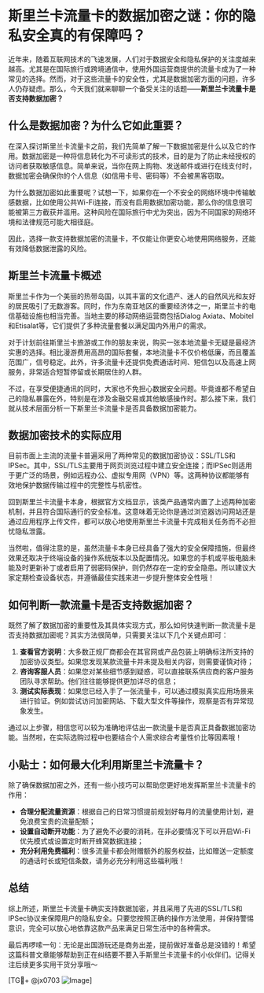 # 斯里兰卡流量卡的数据加密之谜：你的隐私安全真的有保障吗？

近年来，随着互联网技术的飞速发展，人们对于数据安全和隐私保护的关注度越来越高。尤其是在国际旅行或跨境通信中，使用外国运营商提供的流量卡成为了一种常见的选择。然而，对于这些流量卡的安全性，尤其是数据加密方面的问题，许多人仍存疑虑。那么，今天我们就来聊聊一个备受关注的话题——**斯里兰卡流量卡是否支持数据加密？**

## 什么是数据加密？为什么它如此重要？

在深入探讨斯里兰卡流量卡之前，我们先简单了解一下数据加密是什么以及它的作用。数据加密是一种将信息转化为不可读形式的技术，目的是为了防止未经授权的访问者获取敏感信息。简单来说，当你在网上购物、发送邮件或进行在线支付时，数据加密会确保你的个人信息（如信用卡号、密码等）不会被黑客窃取。

为什么数据加密如此重要呢？试想一下，如果你在一个不安全的网络环境中传输敏感数据，比如使用公共Wi-Fi连接，而没有启用数据加密功能，那么你的信息很可能被第三方截获并滥用。这种风险在国际旅行中尤为突出，因为不同国家的网络环境和法律规范可能大相径庭。

因此，选择一款支持数据加密的流量卡，不仅能让你更安心地使用网络服务，还能有效降低数据泄露的风险。

## 斯里兰卡流量卡概述

斯里兰卡作为一个美丽的热带岛国，以其丰富的文化遗产、迷人的自然风光和友好的居民吸引了无数游客。同时，作为东南亚地区的重要经济体之一，斯里兰卡的电信基础设施也相当完善。当地主要的移动网络运营商包括Dialog Axiata、Mobitel和Etisalat等，它们提供了多种流量套餐以满足国内外用户的需求。

对于计划前往斯里兰卡旅游或工作的朋友来说，购买一张本地流量卡无疑是最经济实惠的选择。相比漫游费用高昂的国际套餐，本地流量卡不仅价格低廉，而且覆盖范围广，信号稳定。此外，许多流量卡还提供免费通话时间、短信包以及高速上网服务，非常适合短暂停留或长期居住的人群。

不过，在享受便捷通讯的同时，大家也不免担心数据安全问题。毕竟谁都不希望自己的隐私暴露在外，特别是在涉及金融交易或其他敏感操作时。那么接下来，我们就从技术层面分析一下斯里兰卡流量卡是否具备数据加密能力。

## 数据加密技术的实际应用

目前市面上主流的流量卡普遍采用了两种常见的数据加密协议：SSL/TLS和IPSec。其中，SSL/TLS主要用于网页浏览过程中建立安全连接；而IPSec则适用于更广泛的场景，例如远程办公、虚拟专用网（VPN）等。这两种协议都能够有效地保护数据传输过程中的完整性与机密性。

回到斯里兰卡流量卡本身，根据官方文档显示，该类产品通常内置了上述两种加密机制，并且符合国际通行的安全标准。这意味着无论你是通过浏览器访问网站还是通过应用程序上传文件，都可以放心地使用斯里兰卡流量卡完成相关任务而不必担忧隐私泄露。

当然啦，值得注意的是，虽然流量卡本身已经具备了强大的安全保障措施，但最终效果还取决于终端设备的操作系统版本以及配置情况。如果您的手机或平板电脑未能及时更新补丁或者启用了弱密码保护，则仍然存在一定的安全隐患。所以建议大家定期检查设备状态，并遵循最佳实践来进一步提升整体安全性哦！

## 如何判断一款流量卡是否支持数据加密？

既然了解了数据加密的重要性及其具体实现方式，那么如何快速判断一款流量卡是否支持数据加密呢？其实方法很简单，只需要关注以下几个关键点即可：

1. **查看官方说明**：大多数正规厂商都会在其官网或产品包装上明确标注所支持的加密协议类型。如果您发现某款流量卡并未提及相关内容，则需要谨慎对待；
2. **咨询客服人员**：如果您对某些细节感到疑惑，可以直接联系供应商的客户服务团队寻求帮助。他们往往能够提供更加详尽的信息；
3. **测试实际表现**：如果您已经入手了一张流量卡，可以通过模拟真实应用场景来进行验证。例如尝试访问加密网站、下载大型文件等操作，观察是否有异常现象发生。

通过以上步骤，相信您可以较为准确地评估出一款流量卡是否真正具备数据加密功能。当然啦，在实际选购过程中也要结合个人需求综合考量性价比等因素哦！

## 小贴士：如何最大化利用斯里兰卡流量卡？

除了确保数据加密之外，还有一些小技巧可以帮助您更好地发挥斯里兰卡流量卡的作用：

- **合理分配流量资源**：根据自己的日常习惯提前规划好每月的流量使用计划，避免浪费宝贵的流量配额；
- **设置自动断开功能**：为了避免不必要的消耗，在非必要情况下可以开启Wi-Fi优先模式或设置定时断开蜂窝数据连接；
- **充分利用免费福利**：很多流量卡都会附赠额外的服务权益，比如赠送一定额度的通话时长或短信条数，请务必充分利用这些福利哦！

## 总结

综上所述，斯里兰卡流量卡确实支持数据加密，并且采用了先进的SSL/TLS和IPSec协议来保障用户的隐私安全。只要您按照正确的操作方法使用，并保持警惕意识，完全可以放心地依靠这款产品来满足日常生活中的各种需求。

最后再啰嗦一句：无论是出国游玩还是商务出差，提前做好准备总是没错的！希望这篇科普文章能够帮助到正在纠结要不要入手斯里兰卡流量卡的小伙伴们。记得关注后续更多实用干货分享哦～

[TG💪+ @jx0703 ![Image](https://github.com/user-attachments/assets/dbca1d08-cadb-493c-b0ec-ad6f7a83f270)]